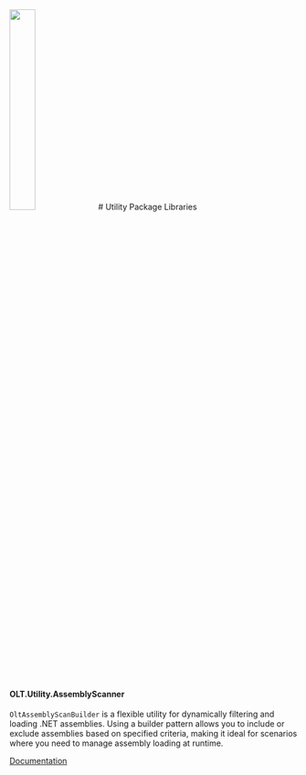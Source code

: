 <img src="https://user-images.githubusercontent.com/1365728/127748628-47575d74-a2fb-4539-a31e-74d8b435fc21.png" width="30%" >
# Utility Package Libraries


#### OLT.Utility.AssemblyScanner
<code>OltAssemblyScanBuilder</code> is a flexible utility for dynamically filtering and loading .NET assemblies. Using a builder pattern allows you to include or exclude assemblies based on specified criteria, making it ideal for scenarios where you need to manage assembly loading at runtime.

[Documentation](src/OLT.Utility.AssemblyScanner/README.md)

